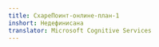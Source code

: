 ```yaml
---
title: СхареПоинт-онлине-план-1
inshort: Недефинисана
translator: Microsoft Cognitive Services
---
```




